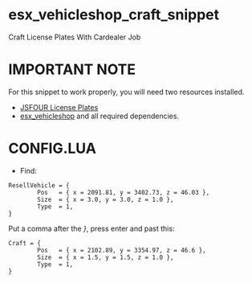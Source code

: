 # esx_vehicleshop_craft_snippet
Craft License Plates With Cardealer Job

# IMPORTANT NOTE
For this snippet to work properly, you will need two resources installed.
* [JSFOUR License Plates](https://github.com/jonassvensson4/jsfour-licenseplate)
* [esx_vehicleshop](https://github.com/ESX-Org/esx_vehicleshop) and all required dependencies.

# CONFIG.LUA
* Find:
```
ResellVehicle = {
		Pos   = { x = 2091.81, y = 3402.73, z = 46.03 },
		Size  = { x = 3.0, y = 3.0, z = 1.0 },
		Type  = 1,
}
```
Put a comma after the *}*, press enter and past this:
```
Craft = {
		Pos   = { x = 2102.89, y = 3354.97, z = 46.6 },
		Size  = { x = 1.5, y = 1.5, z = 1.0 },
		Type  = 1,
}
```
